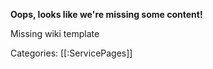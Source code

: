 **Oops, looks like we're missing some content!**

<div id="redir-link-container">Missing wiki template</div>

Categories: [[:ServicePages]]

<script type="text/javascript">
var isWikiPath = window.location.pathname.split("/")[1] == "Wiki";
var msg_container = document.getElementById("redir-link-container");
if(isWikiPath) {
var articleName = window.location.pathname.split("/").pop().split(".")[0];
if (articleName != "MissingWikiRedirect") {
var isCategory = articleName.split("_")[0] == "Category";
if (!isCategory) {
var ghLink = "http://github.com/nicebyte/wiki/new/master/Wiki/Hmm?filename="+articleName+".md";
msg_container.innerHTML = "Would you like to write it? Head over <a href=\""+ghLink+"\">to Github</a>!";
//window.location.href = ghLink;
  } else {
  msg_container.innerHTML = "The category " + articleName.split("_")[1] + " doesn't appear to have any pages!";
  }
 }
 else {
  msg_container.innerHTML = "This page doesn't seem to exist!";
  }
}
</script>
